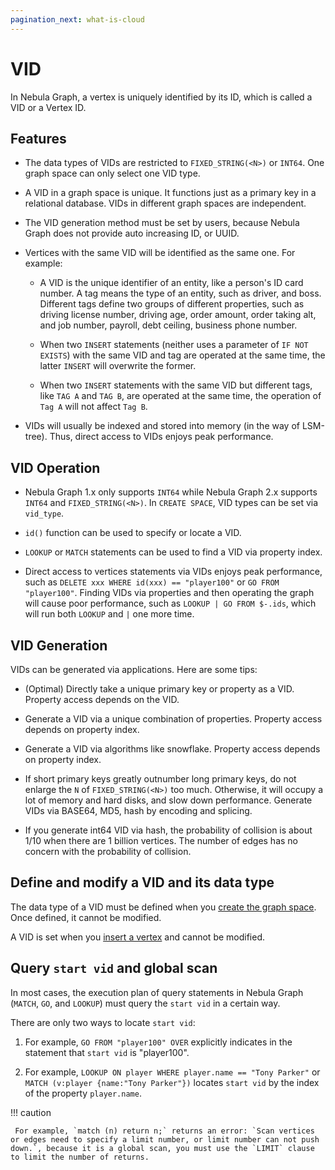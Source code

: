 ```yaml
---
pagination_next: what-is-cloud
---
```


# VID

In Nebula Graph, a vertex is uniquely identified by its ID, which is called a VID or a Vertex ID.

## Features

- The data types of VIDs are restricted to `FIXED_STRING(<N>)` or `INT64`. One graph space can only select one VID type.

- A VID in a graph space is unique. It functions just as a primary key in a relational database. VIDs in different graph spaces are independent.

- The VID generation method must be set by users, because Nebula Graph does not provide auto increasing ID, or UUID.

- Vertices with the same VID will be identified as the same one. For example:
  
  + A VID is the unique identifier of an entity, like a person's ID card number. A tag means the type of an entity,  such as driver, and boss. Different tags define two groups of different properties, such as driving license number, driving age, order amount, order taking alt, and job number, payroll, debt ceiling, business phone number.

  + When two `INSERT` statements (neither uses a parameter of `IF NOT EXISTS`) with the same VID and tag are operated at the same time, the latter `INSERT` will overwrite the former.

  + When two `INSERT` statements with the same VID but different tags, like `TAG A` and `TAG B`, are operated at the same time, the operation of `Tag A` will not affect `Tag B`.

-  VIDs will usually be indexed and stored into memory (in the way of LSM-tree). Thus, direct access to VIDs enjoys peak performance.

## VID Operation

- Nebula Graph 1.x only supports `INT64` while Nebula Graph 2.x supports `INT64` and `FIXED_STRING(<N>)`. In `CREATE SPACE`, VID types can be set via `vid_type`.

- `id()` function can be used to specify or locate a VID.

- `LOOKUP` or `MATCH` statements can be used to find a VID via property index.

- Direct access to vertices statements via VIDs enjoys peak performance, such as `DELETE xxx WHERE id(xxx) == "player100"` or `GO FROM "player100"`. Finding VIDs via properties and then operating the graph will cause poor performance, such as `LOOKUP | GO FROM $-.ids`, which will run both `LOOKUP` and `|` one more time.

## VID Generation

VIDs can be generated via applications. Here are some tips:

- (Optimal) Directly take a unique primary key or property as a VID. Property access depends on the VID.

- Generate a VID via a unique combination of properties. Property access depends on property index.

- Generate a VID via algorithms like snowflake. Property access depends on property index.

- If short primary keys greatly outnumber long primary keys, do not enlarge the `N` of `FIXED_STRING(<N>)` too much. Otherwise, it will occupy a lot of memory and hard disks, and slow down performance. Generate VIDs via BASE64, MD5, hash by encoding and splicing.

- If you generate int64 VID via hash, the probability of collision is about 1/10 when there are 1 billion vertices. The number of edges has no concern with the probability of collision.

## Define and modify a VID and its data type

The data type of a VID must be defined when you [create the graph space](../3.ngql-guide/9.space-statements/1.create-space.md). Once defined, it cannot be modified.

A VID is set when you [insert a vertex](../3.ngql-guide/12.vertex-statements/1.insert-vertex.md) and cannot be modified. 

## Query `start vid` and global scan

In most cases, the execution plan of query statements in Nebula Graph (`MATCH`, `GO`, and `LOOKUP`) must query the `start vid` in a certain way.

There are only two ways to locate `start vid`:

1. For example, `GO FROM "player100" OVER` explicitly indicates in the statement that `start vid` is "player100".

2. For example, `LOOKUP ON player WHERE player.name == "Tony Parker"` or `MATCH (v:player {name:"Tony Parker"})` locates `start vid` by the index of the property `player.name`.

!!! caution

     For example, `match (n) return n;` returns an error: `Scan vertices or edges need to specify a limit number, or limit number can not push down.`, because it is a global scan, you must use the `LIMIT` clause to limit the number of returns.
